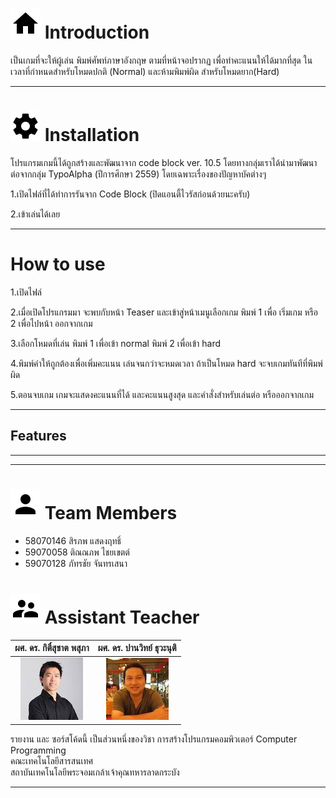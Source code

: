 
# ![](img/Home.png) Introduction

เป็นเกมที่จะให้ผู้เล่น พิมพ์ศัพท์ภาษาอังกฤษ ตามที่หน้าจอปรากฏ เพื่อทำคะแนนให้ได้มากที่สุด ในเวลาที่กำหนดสำหรับโหมดปกติ (Normal) และห้ามพิมพ์ผิด สำหรับโหมดยาก(Hard)


---

# ![](img/Settings.png)  Installation
โปรแกรมเกมนี้ได้ถูกสร้างและพัฒนาจาก code block ver. 10.5 โดยทางกลุ่มเราได้นำมาพัฒนาต่อจากกลุ่ม TypoAlpha (ปีการศึกษา 2559) โดยเฉพาะเรื่องของปัญหาบัคต่างๆ

1.เปิดไฟล์ที่ได้ทําการรันจาก Code Block (ปิดแอนตี้ไวรัสก่อนด้วยนะครับ)

2.เข้าเล่นได้เลย

---

# How to use
1.เปิดไฟล์

2.เมื่อเปิดโปรแกรมมา จะพบกับหน้า Teaser และเข้าสู่หน้าเมนูเลือกเกม พิมพ์ 1 เพื่อ เริ่มเกม หรือ 2 เพื่อไปหน้า ออกจากเกม

3.เลือกโหมดที่เล่น พิมพ์ 1 เพื่อเข้า normal พิมพ์ 2 เพื่อเข้า hard

4.พิมพ์คําให้ถูกต้องเพื่อเพิ่มคะแนน เล่นจนกว่าจะหมดเวลา ถ้าเป็นโหมด hard    จะจบเกมทันทีที่พิมพ์ผิด

5.ตอนจบเกม เกมจะแสดงคะแนนที่ได้ และคะแนนสูงสุด และคําสั่งสําหรับเล่นต่อ    หรือออกจากเกม



---

## Features


---

---

# ![](img/Person.png) Team Members
- 58070146 สิรภพ แสดงฤทธิ์
- 59070058 ติณณภพ ไชยเขตต์
- 59070128 ภัทรชัย จันทรเสนา

# ![](img/Supervisor.png) Assistant Teacher
|ผศ. ดร. กิติ์สุชาต พสุภา|ผศ. ดร. ปานวิทย์ ธุวะนุติ|
|:-:|:-:|
|![](img/Aj.%20Oong.png)|![](img/Aj.%20Panwit.png)|

รายงาน และ ซอร์สโค้ดนี้ เป็นส่วนหนึ่งของวิชา การสร้างโปรแกรมคอมพิวเตอร์ Computer Programming <br>
คณะเทคโนโลยีสารสนเทศ<br>
สถาบันเทคโนโลยีพระจอมเกล้าเจ้าคุณทหารลาดกระบัง<br>

---
